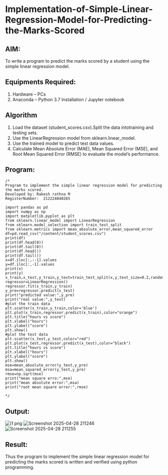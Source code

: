 # Implementation-of-Simple-Linear-Regression-Model-for-Predicting-the-Marks-Scored

## AIM:
To write a program to predict the marks scored by a student using the simple linear regression model.

## Equipments Required:
1. Hardware – PCs
2. Anaconda – Python 3.7 Installation / Jupyter notebook

## Algorithm
1. Load the dataset (student_scores.csv).Split the data intotraining and testing sets.
2. Use the LinearRegression model from sklearn.linear_model.
3. Use the trained model to predict test data values.
4. Calculate Mean Absolute Error (MAE), Mean Squared Error (MSE), and Root Mean Squared Error (RMSE) to evaluate the model’s performance.

## Program:
```
/*
Program to implement the simple linear regression model for predicting the marks scored.
Developed by: Rakesh rathna M
RegisterNumber:  212224040265
```
```
import pandas as pd
import numpy as np
import matplotlib.pyplot as plt
from sklearn.linear_model import LinearRegression
from sklearn.model_selection import train_test_split
from sklearn.metrics import mean_absolute_error,mean_squared_error
df=pd.read_csv("/content/student_scores.csv")
print(df)
print(df.head(0))
print(df.tail(0))
print(df.head())
print(df.tail())
x=df.iloc[:,:-1].values
y=df.iloc[:,-1].values
print(x)
print(y)
x_train,x_test,y_train,y_test=train_test_split(x,y,test_size=0.2,random_state=0)
regressor=LinearRegression()
regressor.fit(x_train,y_train)
y_pre=regressor.predict(x_test)
print("predicted value:",y_pre)
print("real value:",y_test)
#plot the train data
plt.scatter(x_train,y_train,color='blue')
plt.plot(x_train,regressor.predict(x_train),color="orange")
plt.title("hours vs score")
plt.xlabel("hours")
plt.ylabel("score")
plt.show()
#plot the test data
plt.scatter(x_test,y_test,color="red")
plt.plot(x_test,regressor.predict(x_test),color="black")
plt.title("hours vs score")
plt.xlabel("hours")
plt.ylabel("score")
plt.show()
mse=mean_absolute_error(y_test,y_pre)
msa=mean_squared_error(y_test,y_pre)
rmse=np.sqrt(mse)
print("mean square erro:",mse)
print("mean absolute error:",msa)
print("root mean square error:",rmse)

*/
```

## Output:
![i1 png](https://github.com/user-attachments/assets/275c281f-4777-449d-ad2c-ab2c14bf1b02)
![Screenshot 2025-04-28 211246](https://github.com/user-attachments/assets/397de6a8-e7e8-471e-b7ca-9b56dc5573c9)
![Screenshot 2025-04-28 211255](https://github.com/user-attachments/assets/f138161d-8f4b-4f7c-b10c-196c5950a4fc)





## Result:
Thus the program to implement the simple linear regression model for predicting the marks scored is written and verified using python programming.
